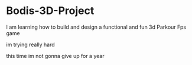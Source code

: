 # Bodis-3D-Project
I am learning how to build and design a functional and fun 3d Parkour Fps game

im trying really hard

this time im not gonna give up for a year

